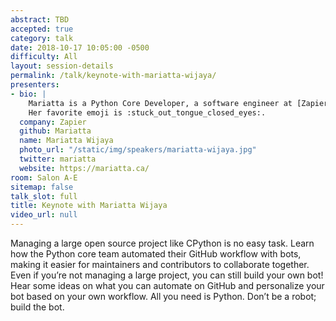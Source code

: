 ```yaml
---
abstract: TBD
accepted: true
category: talk
date: 2018-10-17 10:05:00 -0500
difficulty: All
layout: session-details
permalink: /talk/keynote-with-mariatta-wijaya/
presenters:
- bio: |
    Mariatta is a Python Core Developer, a software engineer at [Zapier](https://zapier.com/), [Vancouver PyLadies](https://twitter.com/pyladiesvan) co-organizer, and one of the founding members of the [PyCascades](https://2019.pycascades.com/) conference. She moved to Canada almost two decades ago, and now lives in Vancouver with her husband and two children. In her free time, she contributes to open source, builds GitHub bots, fixes typos, and likes to tell you about f-strings. She's been [credited](https://www.imdb.com/name/nm7641957/?ref_=nv_sr_1) in several movies, including __Spider Man: Homecoming__ and __The Emoji Movie__.
    Her favorite emoji is :stuck_out_tongue_closed_eyes:.
  company: Zapier
  github: Mariatta
  name: Mariatta Wijaya
  photo_url: "/static/img/speakers/mariatta-wijaya.jpg"
  twitter: mariatta
  website: https://mariatta.ca/
room: Salon A-E
sitemap: false
talk_slot: full
title: Keynote with Mariatta Wijaya
video_url: null
---
```


Managing a large open source project like CPython is no easy task. Learn how the Python core team automated their GitHub workflow with bots, making it easier for maintainers and contributors to collaborate together. Even if you’re not managing a large project, you can still build your own bot! Hear some ideas on what you can automate on GitHub and personalize your bot based on your own workflow. All you need is Python. Don’t be a robot; build the bot.
